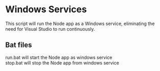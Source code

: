 # Windows Services
This script will run the Node app as a Windows service, eliminating the need for Visual Studio to run continuously.

## Bat files

run.bat will start the Node app as windows service <br/>
stop.bat will stop the Node app from windows service